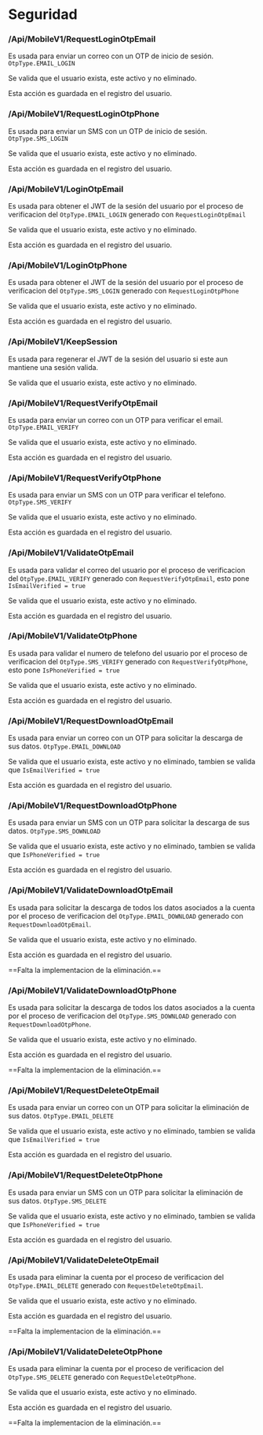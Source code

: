 # Seguridad

### /Api/MobileV1/RequestLoginOtpEmail

Es usada para enviar un correo con un OTP de inicio de sesión. `OtpType.EMAIL_LOGIN`

Se valida que el usuario exista, este activo y no eliminado.

Esta acción es guardada en el registro del usuario.


### /Api/MobileV1/RequestLoginOtpPhone

Es usada para enviar un SMS con un OTP de inicio de sesión. `OtpType.SMS_LOGIN`

Se valida que el usuario exista, este activo y no eliminado.

Esta acción es guardada en el registro del usuario.


### /Api/MobileV1/LoginOtpEmail

Es usada para obtener el JWT de la sesión del usuario por el proceso de verificacion del `OtpType.EMAIL_LOGIN` generado con `RequestLoginOtpEmail`

Se valida que el usuario exista, este activo y no eliminado.

Esta acción es guardada en el registro del usuario.


### /Api/MobileV1/LoginOtpPhone

Es usada para obtener el JWT de la sesión del usuario por el proceso de verificacion del `OtpType.SMS_LOGIN` generado con `RequestLoginOtpPhone`

Se valida que el usuario exista, este activo y no eliminado.

Esta acción es guardada en el registro del usuario.


### /Api/MobileV1/KeepSession

Es usada para regenerar el JWT de la sesión del usuario si este aun mantiene una sesión valida.

Se valida que el usuario exista, este activo y no eliminado.


### /Api/MobileV1/RequestVerifyOtpEmail

Es usada para enviar un correo con un OTP para verificar el email. `OtpType.EMAIL_VERIFY`

Se valida que el usuario exista, este activo y no eliminado.

Esta acción es guardada en el registro del usuario.


### /Api/MobileV1/RequestVerifyOtpPhone

Es usada para enviar un SMS con un OTP para verificar el telefono. `OtpType.SMS_VERIFY`

Se valida que el usuario exista, este activo y no eliminado.

Esta acción es guardada en el registro del usuario.


### /Api/MobileV1/ValidateOtpEmail

Es usada para validar el correo del usuario por el proceso de verificacion del `OtpType.EMAIL_VERIFY` generado con `RequestVerifyOtpEmail`, esto pone `IsEmailVerified = true`

Se valida que el usuario exista, este activo y no eliminado.

Esta acción es guardada en el registro del usuario.


### /Api/MobileV1/ValidateOtpPhone

Es usada para validar el numero de telefono del usuario por el proceso de verificacion del `OtpType.SMS_VERIFY` generado con `RequestVerifyOtpPhone`, esto pone `IsPhoneVerified = true`

Se valida que el usuario exista, este activo y no eliminado.

Esta acción es guardada en el registro del usuario.


### /Api/MobileV1/RequestDownloadOtpEmail

Es usada para enviar un correo con un OTP para solicitar la descarga de sus datos. `OtpType.EMAIL_DOWNLOAD`

Se valida que el usuario exista, este activo y no eliminado, tambien se valida que `IsEmailVerified = true`

Esta acción es guardada en el registro del usuario.


### /Api/MobileV1/RequestDownloadOtpPhone

Es usada para enviar un SMS con un OTP para solicitar la descarga de sus datos. `OtpType.SMS_DOWNLOAD`

Se valida que el usuario exista, este activo y no eliminado, tambien se valida que `IsPhoneVerified = true`

Esta acción es guardada en el registro del usuario.


### /Api/MobileV1/ValidateDownloadOtpEmail

Es usada para solicitar la descarga de todos los datos asociados a la cuenta por el proceso de verificacion  del `OtpType.EMAIL_DOWNLOAD` generado con `RequestDownloadOtpEmail`.

Se valida que el usuario exista, este activo y no eliminado.

Esta acción es guardada en el registro del usuario.

==Falta la implementacion de la eliminación.==


### /Api/MobileV1/ValidateDownloadOtpPhone

Es usada para solicitar la descarga de todos los datos asociados a la cuenta por el proceso de verificacion del `OtpType.SMS_DOWNLOAD` generado con `RequestDownloadOtpPhone`.

Se valida que el usuario exista, este activo y no eliminado.

Esta acción es guardada en el registro del usuario.

==Falta la implementacion de la eliminación.==


### /Api/MobileV1/RequestDeleteOtpEmail

Es usada para enviar un correo con un OTP para solicitar la eliminación de sus datos.  `OtpType.EMAIL_DELETE`

Se valida que el usuario exista, este activo y no eliminado, tambien se valida que `IsEmailVerified = true`

Esta acción es guardada en el registro del usuario.


### /Api/MobileV1/RequestDeleteOtpPhone

Es usada para enviar un SMS con un OTP para solicitar la eliminación de sus datos. `OtpType.SMS_DELETE`

Se valida que el usuario exista, este activo y no eliminado, tambien se valida que `IsPhoneVerified = true`

Esta acción es guardada en el registro del usuario.


### /Api/MobileV1/ValidateDeleteOtpEmail

Es usada para eliminar la cuenta por el proceso de verificacion del `OtpType.EMAIL_DELETE` generado con `RequestDeleteOtpEmail`.

Se valida que el usuario exista, este activo y no eliminado.

Esta acción es guardada en el registro del usuario.

==Falta la implementacion de la eliminación.==


### /Api/MobileV1/ValidateDeleteOtpPhone

Es usada para eliminar la cuenta por el proceso de verificacion del `OtpType.SMS_DELETE` generado con `RequestDeleteOtpPhone`.

Se valida que el usuario exista, este activo y no eliminado.

Esta acción es guardada en el registro del usuario.

==Falta la implementacion de la eliminación.==